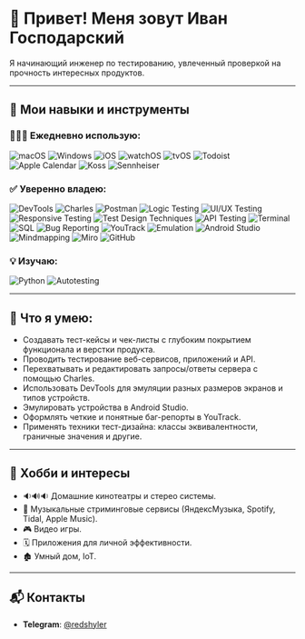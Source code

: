 # 👋 Привет! Меня зовут Иван Господарский  

Я начинающий инженер по тестированию, увлеченный проверкой на прочность интересных продуктов.  

---

## 🔧 Мои навыки и инструменты
### 👨🏽‍💻 Ежедневно использую:
![macOS](https://img.shields.io/badge/-macOS-000000?style=for-the-badge&logo=apple&logoColor=white)
![Windows](https://img.shields.io/badge/-Windows-0078D6?style=for-the-badge&logo=windows&logoColor=white)
![iOS](https://img.shields.io/badge/-iOS-000000?style=for-the-badge&logo=apple&logoColor=white)
![watchOS](https://img.shields.io/badge/-watchOS-000000?style=for-the-badge&logo=apple&logoColor=white)
![tvOS](https://img.shields.io/badge/-tvOS-000000?style=for-the-badge&logo=apple&logoColor=white)
![Todoist](https://img.shields.io/badge/-Todoist-EE4C2C?style=for-the-badge&logo=todoist&logoColor=white)
![Apple Calendar](https://img.shields.io/badge/-Apple%20Calendar-F6F6F6?style=for-the-badge&logo=apple&logoColor=black)
![Koss](https://img.shields.io/badge/-Koss-CC0000?style=for-the-badge&logo=music&logoColor=white)
![Sennheiser](https://img.shields.io/badge/-Sennheiser-005AA7?style=for-the-badge&logo=sennheiser&logoColor=white)

### ✅ Уверенно владею:
![DevTools](https://img.shields.io/badge/-DevTools-00a3e0?style=for-the-badge&logo=googlechrome&logoColor=white)
![Charles](https://img.shields.io/badge/-CharlesProxy-00a651?style=for-the-badge&logo=proxy&logoColor=white)
![Postman](https://img.shields.io/badge/-Postman-f76935?style=for-the-badge&logo=postman&logoColor=white)
![Logic Testing](https://img.shields.io/badge/-Logic%20Testing-blue?style=for-the-badge&logo=data&logoColor=white)
![UI/UX Testing](https://img.shields.io/badge/-UI/UX%20Testing-purple?style=for-the-badge&logo=figma&logoColor=white)
![Responsive Testing](https://img.shields.io/badge/-Responsive%20Testing-lightblue?style=for-the-badge&logo=responsive&logoColor=white)
![Test Design Techniques](https://img.shields.io/badge/-Test%20Design%20Techniques-ffb900?style=for-the-badge&logo=knowledgebase&logoColor=white)
![API Testing](https://img.shields.io/badge/-API%20Testing-orange?style=for-the-badge&logo=api&logoColor=white)
![Terminal](https://img.shields.io/badge/-Terminal-black?style=for-the-badge&logo=console&logoColor=white)
![SQL](https://img.shields.io/badge/-SQL-336791?style=for-the-badge&logo=postgresql&logoColor=white)
![Bug Reporting](https://img.shields.io/badge/-Bug%20Reporting-red?style=for-the-badge&logo=bug&logoColor=white)
![YouTrack](https://img.shields.io/badge/-YouTrack-0062CC?style=for-the-badge&logo=jetbrains&logoColor=white)
![Emulation](https://img.shields.io/badge/-Emulation-grey?style=for-the-badge&logo=android&logoColor=white)
![Android Studio](https://img.shields.io/badge/-Android%20Studio-3DDC84?style=for-the-badge&logo=androidstudio&logoColor=white)
![Mindmapping](https://img.shields.io/badge/-Mindmapping-yellowgreen?style=for-the-badge&logo=brain&logoColor=white)
![Miro](https://img.shields.io/badge/-Miro-FFD02F?style=for-the-badge&logo=miro&logoColor=black)
![GitHub](https://img.shields.io/badge/-GitHub-181717?style=for-the-badge&logo=github&logoColor=white)

### 💡 Изучаю:
![Python](https://img.shields.io/badge/-Python-3776AB?style=for-the-badge&logo=python&logoColor=white)
![Autotesting](https://img.shields.io/badge/-Autotesting-green?style=for-the-badge&logo=automation&logoColor=white)

---

## 🧪 Что я умею:
- Создавать тест-кейсы и чек-листы с глубоким покрытием функционала и верстки продукта.
- Проводить тестирование веб-сервисов, приложений и API.
- Перехватывать и редактировать запросы/ответы сервера с помощью Charles.
- Использовать DevTools для эмуляции разных размеров экранов и типов устройств.
- Эмулировать устройства в Android Studio.
- Оформлять четкие и понятные баг-репорты в YouTrack.
- Применять техники тест-дизайна: классы эквивалентности, граничные значения и другие.

---

## 🎵 Хобби и интересы
- 🔉🔊🔉 Домашние кинотеатры и стерео системы.
- 🎼 Музыкальные стриминговые сервисы (ЯндексМузыка, Spotify, Tidal, Apple Music).
- 🎮 Видео игры.
- 🗓 Приложения для личной эффективности.
- 🏚 Умный дом, IoT.

---

## 📬 Контакты
- **Telegram**: [@redshyler](https://t.me/redshyler)
